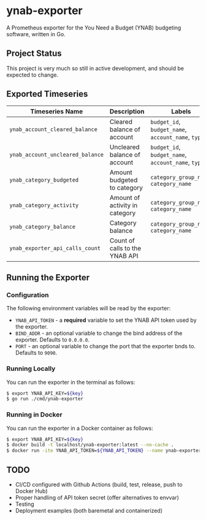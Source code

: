 # ynab-exporter

A Prometheus exporter for the You Need a Budget (YNAB) budgeting software, written in Go.

## Project Status

This project is very much so still in active development, and should be expected to change.

## Exported Timeseries

| Timeseries Name                  | Description                    | Labels                                             |
|----------------------------------|--------------------------------|----------------------------------------------------|
| `ynab_account_cleared_balance`   | Cleared balance of account     | `budget_id`, `budget_name`, `account_name`, `type` |
| `ynab_account_uncleared_balance` | Uncleared balance of account   | `budget_id`, `budget_name`, `account_name`, `type` |
| `ynab_category_budgeted`         | Amount budgeted to category    | `category_group_name`, `category_name`             |
| `ynab_category_activity`         | Amount of activity in category | `category_group_name`, `category_name`             |
| `ynab_category_balance`          | Category balance               | `category_group_name`, `category_name`             |
| `ynab_exporter_api_calls_count`  | Count of calls to the YNAB API |                                                    |

## Running the Exporter

### Configuration

The following environment variables will be read by the exporter:
* `YNAB_API_TOKEN` - a __required__ variable to set the YNAB API token used by the exporter.
* `BIND_ADDR` - an optional variable to change the bind address of the exporter. Defaults to `0.0.0.0`.
* `PORT` - an optional variable to change the port that the exporter bnds to. Defaults to `9090`.

### Running Locally

You can run the exporter in the terminal as follows:
```bash
$ export YNAB_API_KEY=${key}
$ go run ./cmd/ynab-exporter
```

### Running in Docker

You can run the exporter in a Docker container as follows:
```bash
$ export YNAB_API_KEY=${key}
$ docker build -t localhost/ynab-exporter:latest --no-cache .
$ docker run -ite YNAB_API_TOKEN=${YNAB_API_TOKEN} --name ynab-exporter --rm --publish 9090:9090/tcp localhost/ynab-exporter:latest
```

## TODO

* CI/CD configured with Github Actions (build, test, release, push to Docker Hub)
* Proper handling of API token secret (offer alternatives to envvar)
* Testing
* Deployment examples (both baremetal and containerized)
